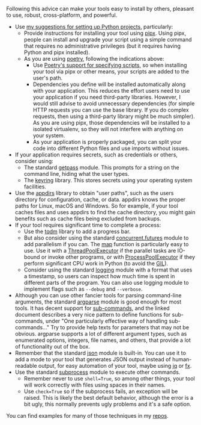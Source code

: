 Following this advice can make your tools easy to install by others, pleasant to use, robust, cross-platform, and powerful.

* Use [my suggestions for setting up Python projects](project_setup.md), particularly:
  * Provide instructions for installing your tool using [pipx](https://github.com/pypa/pipx).
    Using pipx, people can install and upgrade your script using a simple command that requires no administrative privileges (but it requires having Python and pipx installed).
  * As you are using [poetry](https://python-poetry.org/), following the indications above:
    * Use [Poetry's support for specifying scripts](https://python-poetry.org/docs/pyproject/#scripts), so when installing your tool via pipx or other means, your scripts are added to the user's path.
    * Dependencies you define will be installed automatically along with your application.
      This reduces the effort users need to use your application if you need third-party libraries.
      However, I would still advise to avoid unnecessary dependencies (for simple HTTP requests you can use the base library. If you do complex requests, then using a third-party library might be much simpler).
      As you are using pipx, those dependencies will be installed to a isolated virtualenv, so they will not interfere with anything on your system.
    * As your application is properly packaged, you can split your code into different Python files and use imports without issues.
* If your application requires secrets, such as credentials or others, consider using:
  * The standard [getpass](https://docs.python.org/3/library/getpass.html) module.
    This prompts for a string on the command line, hiding what the user types.
  * The [keyring](https://pypi.org/project/keyring/) library.
    This stores secrets using your operating system facilities.
* Use the [appdirs](https://pypi.org/project/appdirs/) library to obtain "user paths", such as the users directory for configuration, cache, or data.
  appdirs knows the proper paths for Linux, macOS and Windows.
  So for example, if your tool caches files and uses appdirs to find the cache directory, you might gain benefits such as cache files being excluded from backups.
* If your tool requires significant time to complete a process:
  * Use the [tqdm](https://tqdm.github.io/) library to add a progress bar.
  * But also consider using the standard [concurrent.futures](https://docs.python.org/3/library/concurrent.futures.html) module to add parallelism if you can.
    The [map](https://docs.python.org/3/library/concurrent.futures.html#concurrent.futures.Executor.map) function is particularly easy to use.
    Use it with a [ThreadPoolExecutor](https://docs.python.org/3/library/concurrent.futures.html#concurrent.futures.ThreadPoolExecutor) if the parallel tasks are IO-bound or invoke other programs, or with [ProcessPoolExecutor](https://docs.python.org/3/library/concurrent.futures.html#processpoolexecutor) if they perform significant CPU work in Python (to avoid the [GIL](https://wiki.python.org/moin/GlobalInterpreterLock)).
  * Consider using the standard [logging](https://docs.python.org/3/library/logging.html) module with a format that uses a timestamp, so users can inspect how much time is spent in different parts of the program.
    You can also use logging module to implement flags such as `--debug` and `--verbose`.
* Although you can use other fancier tools for parsing command-line arguments, the standard [argparse](https://docs.python.org/3/library/argparse.html) module is good enough for most tools.
  It has decent support for [sub-commands](https://docs.python.org/3/library/argparse.html#sub-commands), and the linked document describes a very nice pattern to define functions for sub-commands, under "One particularly effective way of handling sub-commands..."
  Try to provide help texts for parameters that may not be obvious.
  argparse supports a lot of different argument types, such as enumerated options, integers, file names, and others, that provide a lot of functionality out of the box.
* Remember that the standard [json](https://docs.python.org/3/library/json.html) module is built-in.
  You can use it to add a mode to your tool that generates JSON output instead of human-readable output, for easy automation of your tool, maybe using [jq](https://stedolan.github.io/jq/) or [fx](https://github.com/antonmedv/fx).
* Use the standard [subprocess](https://docs.python.org/3/library/subprocess.html) module to execute other commands.
  * Remember never to use `shell=True`, so among other things, your tool will work correctly with files using spaces in their names.
  * Use `check=True` so if the subprocess fails, an exception will be raised.
    This is likely the best default behavior, although the error is a bit ugly, this normally prevents ugly problems and it's a safe option.

You can find examples for many of those techniques in my [repos](https://github.com/alexpdp7?tab=repositories&q=&type=&language=python&sort=).
